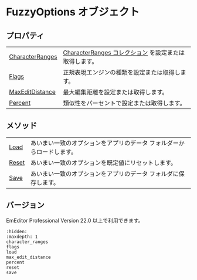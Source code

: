 # FuzzyOptions オブジェクト

## プロパティ

|     |     |
| --- | --- |
| [CharacterRanges](character_ranges) | [CharacterRanges コレクション](../character_ranges/index) を設定または取得します。 |
| [Flags](flags) | 正規表現エンジンの種類を設定または取得します。 |
| [MaxEditDistance](max_edit_distance) | 最大編集距離を設定または取得します。 |
| [Percent](percent) | 類似性をパーセントで設定または取得します。 |

## メソッド

|     |     |
| --- | --- |
| [Load](load) | あいまい一致のオプションをアプリのデータ フォルダーからロードします。 |
| [Reset](reset) | あいまい一致のオプションを既定値にリセットします。 |
| [Save](save) | あいまい一致のオプションをアプリのデータ フォルダに保存します。 |

## バージョン

EmEditor Professional Version 22.0 以上で利用できます。


```{toctree}
:hidden:
:maxdepth: 1
character_ranges
flags
load
max_edit_distance
percent
reset
save
```
